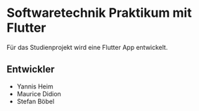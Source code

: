 # Softwaretechnik Praktikum mit Flutter

Für das Studienprojekt wird eine Flutter App entwickelt.

## Entwickler
- Yannis Heim
- Maurice Didion
- Stefan Böbel


